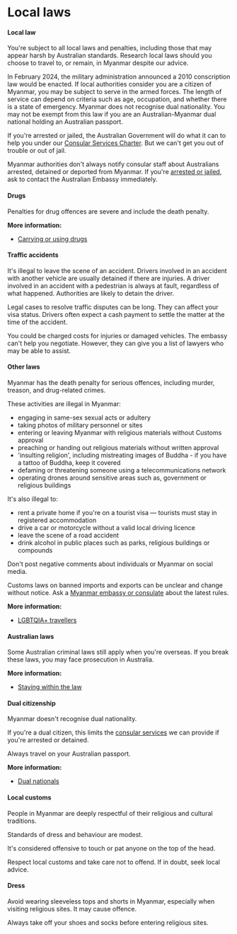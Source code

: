 # Local laws

#### Local law

You're subject to all local laws and penalties, including those that may appear harsh by Australian standards. Research local laws should you choose to travel to, or remain, in Myanmar despite our advice.

In February 2024, the military administration announced a 2010 conscription law would be enacted. If local authorities consider you are a citizen of Myanmar, you may be subject to serve in the armed forces. The length of service can depend on criteria such as age, occupation, and whether there is a state of emergency. Myanmar does not recognise dual nationality. You may not be exempt from this law if you are an Australian-Myanmar dual national holding an Australian passport.

If you're arrested or jailed, the Australian Government will do what it can to help you under our [Consular Services Charter](/consular-services/consular-services-charter "Consular Services Charter"). But we can't get you out of trouble or out of jail.

Myanmar authorities don't always notify consular staff about Australians arrested, detained or deported from Myanmar. If you're [arrested or jailed](https://www.smartraveller.gov.au/while-youre-away/when-things-go-wrong/arrested-jailed), ask to contact the Australian Embassy immediately.

#### Drugs

Penalties for drug offences are severe and include the death penalty.

**More information:**

* [Carrying or using drugs](/before-you-go/laws/drugs "Carrying or using drugs")

#### Traffic accidents

It's illegal to leave the scene of an accident. Drivers involved in an accident with another vehicle are usually detained if there are injuries. A driver involved in an accident with a pedestrian is always at fault, regardless of what happened. Authorities are likely to detain the driver.

Legal cases to resolve traffic disputes can be long. They can affect your visa status. Drivers often expect a cash payment to settle the matter at the time of the accident.

You could be charged costs for injuries or damaged vehicles. The embassy can't help you negotiate. However, they can give you a list of lawyers who may be able to assist.

#### Other laws

Myanmar has the death penalty for serious offences, including murder, treason, and drug-related crimes.

These activities are illegal in Myanmar:

* engaging in same-sex sexual acts or adultery
* taking photos of military personnel or sites
* entering or leaving Myanmar with religious materials without Customs approval
* preaching or handing out religious materials without written approval
* 'insulting religion', including mistreating images of Buddha - if you have a tattoo of Buddha, keep it covered
* defaming or threatening someone using a telecommunications network
* operating drones around sensitive areas such as, government or religious buildings

It's also illegal to:

* rent a private home if you're on a tourist visa — tourists must stay in registered accommodation
* drive a car or motorcycle without a valid local driving licence
* leave the scene of a road accident
* drink alcohol in public places such as parks, religious buildings or compounds

Don't post negative comments about individuals or Myanmar on social media.

Customs laws on banned imports and exports can be unclear and change without notice. Ask a [Myanmar embassy or consulate](https://protocol.dfat.gov.au/Public/Missions/138) about the latest rules.

**More information:**

* [LGBTQIA+ travellers](/before-you-go/who-you-are/LGBTQIA "Advice for LGBTQIA+ travellers")

#### Australian laws

Some Australian criminal laws still apply when you're overseas. If you break these laws, you may face prosecution in Australia.

**More information:**

* [Staying within the law](/before-you-go/laws "Staying within the law")

#### Dual citizenship

Myanmar doesn't recognise dual nationality.

If you're a dual citizen, this limits the [consular services](/consular-services/consular-services-charter "Consular Services Charter") we can provide if you're arrested or detained.

Always travel on your Australian passport.

**More information:**

* [Dual nationals](/before-you-go/who-you-are/dual-nationals "Advice for dual nationals")

#### Local customs

People in Myanmar are deeply respectful of their religious and cultural traditions.

Standards of dress and behaviour are modest.

It's considered offensive to touch or pat anyone on the top of the head.

Respect local customs and take care not to offend. If in doubt, seek local advice.

#### Dress

Avoid wearing sleeveless tops and shorts in Myanmar, especially when visiting religious sites. It may cause offence.

Always take off your shoes and socks before entering religious sites.
